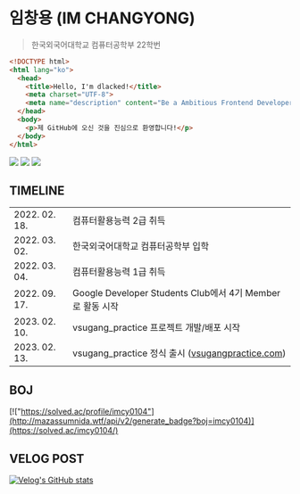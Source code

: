 # 임창용 (IM CHANGYONG)
> 한국외국어대학교 컴퓨터공학부 22학번

```html
<!DOCTYPE html>
<html lang="ko">
  <head>
    <title>Hello, I'm dlacked!</title>
    <meta charset="UTF-8">
    <meta name="description" content="Be a Ambitious Frontend Developer">
  </head>
  <body>
    <p>제 GitHub에 오신 것을 진심으로 환영합니다!</p>
  </body>
</html>
```
<img src="https://img.shields.io/badge/HTML5-0D1117?style=flat-square&logo=HTML5&logoColor=E34F26"/> <img src="https://img.shields.io/badge/CSS3-0D1117?style=flat-square&logo=CSS3&logoColor=1572B6"/> <img src="https://img.shields.io/badge/JavaScript-0D1117?style=flat-square&logo=JavaScript&logoColor=EFD81D"/> 

## TIMELINE

<table>
  <tr>
    <td>2022. 02. 18.</td>
    <td>컴퓨터활용능력 2급 취득</td>
  </tr>
  <tr>
    <td>2022. 03. 02.</td>
    <td>한국외국어대학교 컴퓨터공학부 입학</td>
  </tr>
  <tr>
    <td>2022. 03. 04.</td>
    <td>컴퓨터활용능력 1급 취득</td>
  </tr>
  <tr>
    <td>2022. 09. 17.</td>
    <td>Google Developer Students Club에서 4기 Member로 활동 시작</td>
  </tr>
  <tr>
    <td>2023. 02. 10.</td>
    <td>vsugang_practice 프로젝트 개발/배포 시작</td>
  </tr>
  <tr>
    <td>2023. 02. 13.</td>
    <td>vsugang_practice 정식 출시 (<a href="https://vsugangpractice.com">vsugangpractice.com</a>)</td>
  </tr>
</table>

## BOJ
[!["https://solved.ac/profile/imcy0104"](http://mazassumnida.wtf/api/v2/generate_badge?boj=imcy0104)](https://solved.ac/imcy0104/)

## VELOG POST
[![Velog's GitHub stats](https://velog-readme-stats.vercel.app/api?name=imcy0104&color=dark)](https://velog.io/@imcy0104)
